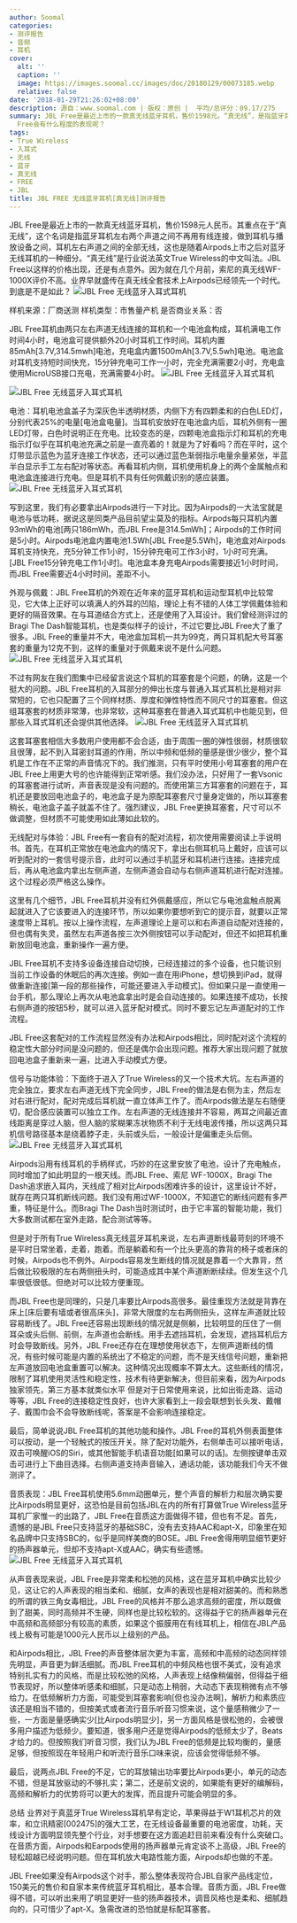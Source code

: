 ```yaml
---
author: Soomal
categories:
- 测评报告
- 音频
- 耳机
cover:
  alt: ''
  caption: ''
  image: https://images.soomal.cc/images/doc/20180129/00073185.webp
  relative: false
date: '2018-01-29T21:26:02+08:00'
description: 源自：www.soomal.com | 版权：原创 |  平均/总评分：09.17/275
summary: JBL Free是最近上市的一款真无线蓝牙耳机，售价1598元。“真无线”，是指蓝牙耳机左右两个声道之间不再用有线连接。然而在真无线耳机的电池、天线等技术方面苹果据说领先巨大，那么JBL
  Free会有什么程度的表现呢？
tags:
- True Wireless
- 入耳式
- 无线
- 蓝牙
- 真无线
- FREE
- JBL
title: JBL FREE 无线蓝牙耳机[真无线]测评报告
---
```


JBL Free是最近上市的一款真无线蓝牙耳机，售价1598元人民币。其重点在于“真无线”，这个名词是指蓝牙耳机左右两个声道之间不再用有线连接，做到耳机与播放设备之间，耳机左右声道之间的全部无线，这也是随着Airpods上市之后对蓝牙无线耳机的一种细分。“真无线”是行业说法英文True Wireless的中文叫法。JBL Free以这样的价格出现，还是有点意外。因为就在几个月前，索尼的真无线WF-1000X评价不高。业界早就盛传在真无线全套技术上Airpods已经领先一个时代。到底是不是如此？
![JBL Free 无线蓝牙入耳式耳机](https://images.soomal.cc/images/doc/20180123/00073047.webp)





样机来源：厂商送测
样机类型：市售量产机
是否商业关系：否

JBL Free耳机由两只左右声道无线连接的耳机和一个电池盒构成，耳机满电工作时间4小时，电池盒可提供额外20小时耳机工作时间。耳机内置85mAh[3.7V,314.5mwh]电池，充电盒内置1500mAh[3.7V,5.5wh]电池。电池盒对耳机支持短时间快充，15分钟充电可工作一小时，完全充满需要2小时，充电盒使用MicroUSB接口充电，充满需要4小时。
![JBL Free 无线蓝牙入耳式耳机](https://images.soomal.cc/images/doc/20180123/00073038.webp)




![JBL Free 无线蓝牙入耳式耳机](https://images.soomal.cc/images/doc/20180123/00073041.webp)




电池：耳机电池盒盖子为深灰色半透明材质，内侧下方有四颗柔和的白色LED灯，分别代表25%的电量[电池盒电量]。当耳机安放好在电池盒内后，耳机外侧有一圈LED灯带，白色时说明正在充电。比较变态的是，四颗电池盒指示灯和耳机的充电指示灯似乎在耳机电池充满之前是一直亮着的！就是为了好看吗？而在平时，这个灯带显示蓝色为蓝牙连接工作状态，还可以通过蓝色渐弱指示电量余量紧张，半蓝半白显示手工左右配对等状态。再看耳机内侧，耳机使用机身上的两个金属触点和电池盒连接进行充电。但是耳机不具有任何佩戴识别的感应装置。
![JBL Free 无线蓝牙入耳式耳机](https://images.soomal.cc/images/doc/20180123/00073044.webp)




写到这里，我们有必要拿出Airpods进行一下对比。因为Airpods的一大法宝就是电池与低功耗，据说这是同类产品目前望尘莫及的指标。Airpods每只耳机内置93mWh的电池[两只186mWh，而JBL Free是314.5mWh]；Airpods的工作时间是5小时。Airpods电池盒内置电池1.5Wh[JBL Free是5.5Wh]，电池盒对Airpods耳机支持快充，充5分钟工作1小时，15分钟充电可工作3小时，1小时可充满。[JBL Free15分钟充电工作1小时]。电池盒本身充电Airpods需要接近1小时时间，而JBL Free需要近4小时时间。差距不小。

外观与佩戴：JBL Free耳机的外观在近年来的蓝牙耳机和运动型耳机中比较常见，它大体上正好可以填满人的外耳的凹陷，理论上有不错的人体工学佩戴体验和更好的隔音效果。在与耳道结合方式上，还是使用了入耳设计。我们曾经测评过的Bragi The Dash智能耳机，也是类似样子的设计，不过它要比JBL Free大了重了很多。JBL Free的重量并不大，电池盒加耳机一共为99克，两只耳机配大号耳塞套的重量为12克不到，这样的重量对于佩戴来说不是什么问题。
![JBL Free 无线蓝牙入耳式耳机](https://images.soomal.cc/images/doc/20180123/00073048.webp)




不过有网友在我们图集中已经留言说这个耳机的耳塞套是个问题，的确，这是一个挺大的问题。JBL Free耳机的入耳部分的伸出长度与普通入耳式耳机比是相对非常短的，它也只配置了三个同样材质、厚度和弹性特性而不同尺寸的耳塞套。但这组耳塞套的材质非常薄，也非常软，这种耳塞套在普通入耳式耳机中也能见到，但那些入耳式耳机还会提供其他选择。
![JBL Free 无线蓝牙入耳式耳机](https://images.soomal.cc/images/doc/20180123/00073049.webp)




这套耳塞套相信大多数用户使用都不会合适，由于周围一圈的弹性很弱，材质很软且很薄，起不到入耳密封耳道的作用，所以中频和低频的量感是很少很少，整个耳机是工作在不正常的声音情况下的。我们推测，只有平时使用小号耳塞套的用户在JBL Free上用更大号的也许能得到正常听感。我们没办法，只好用了一套Vsonic的耳塞套进行试听，声音表现是没有问题的。而使用第三方耳塞套的问题在于，耳机还是要放回电池盒子的，电池盒子是为原配耳塞套尺寸量身定做的，所以耳塞套稍长，电池盒子盖子就盖不住了。强烈建议，JBL Free更换耳塞套，尺寸可以不做调整，但材质不可能使用如此薄如此软的。

无线配对与体验：JBL Free有一套自有的配对流程，初次使用需要阅读上手说明书。首先，在耳机正常放在电池盒内的情况下，拿出右侧耳机马上戴好，应该可以听到配对的一套信号提示音，此时可以通过手机蓝牙和耳机进行连接。连接完成后，再从电池盒内拿出左侧声道，左侧声道会自动与右侧声道耳机进行配对连接。这个过程必须严格这么操作。

这里有几个细节，JBL Free耳机并没有红外佩戴感应，所以它与电池盒触点脱离起就进入了它该要进入的连接环节，所以如果你要想听到它的提示音，就要以正常速度带上耳机。按以上操作流程，左声道理论上是可以和右声道自动配对连接的，但也偶有失灵，虽然左右声道各按三次外侧按钮可以手动配对，但还不如把耳机重新放回电池盒，重新操作一遍方便。

JBL Free耳机不支持多设备连接自动切换，已经连接过的多个设备，也只能识别当前工作设备的休眠后的再次连接。例如一直在用iPhone，想切换到iPad，就得做重新连接[第一段的那些操作，可能还要进入手动模式]。但如果只是一直使用一台手机，那么理论上再次从电池盒拿出时是会自动连接的。如果连接不成功，长按右侧声道的按钮5秒，就可以进入蓝牙配对模式。同时不要忘记左声道配对的工作流程。

JBL Free这套配对的工作流程显然没有办法和Airpods相比，同时配对这个流程的稳定性大部分时间是没问题的，但还是偶尔会出现问题。推荐大家出现问题了就放回电池盒子重新来一遍，比进入手动模式方便。

信号与功能体验：下面终于进入了True Wireless的又一个技术大坑。左右声道的完全独立，要求左右声道无线下完全同步，JBL Free的做法是右侧为主，然后左对右进行配对，配对完成后耳机就一直立体声工作了。而Airpods做法是左右随便切，配合感应装置可以独立工作。左右声道的无线连接并不容易，两耳之间最近直线距离是穿过人脑，但人脑的浆糊果冻状物质不利于无线电波传播，所以这两只耳机信号路径基本是绕着脖子走，头前或头后，一般设计是偏重走头后侧。
![JBL Free 无线蓝牙入耳式耳机](https://images.soomal.cc/images/doc/20180123/00073051.webp)




Airpods沿用有线耳机的手柄样式，巧妙的在这里安放了电池，设计了充电触点，同时增加了如此明显的一根天线。而JBL Free、索尼 WF-1000X，Bragi The Dash追求嵌入耳内，天线成了相对比Airpods困难许多的设计，这里设计不好，就存在两只耳机断线问题。我们没有用过WF-1000X，不知道它的断线问题有多严重，特征是什么。而Bragi The Dash当时测试时，由于它丰富的智能功能，我们大多数测试都在室外走路，配合测试等等。

但是对于所有True Wireless真无线蓝牙耳机来说，左右声道断线最苛刻的环境不是平时日常坐着，走着，跑着。而是躺着和有一个比头更高的靠背的椅子或者床的时候，Airpods也不例外。Airpods容易发生断线的情况就是靠着一个大靠背，然后做比较极限的左右两侧扭头时，可能造成其中某个声道断断续续。但发生这个几率很低很低。但绝对可以比较方便重现。

而JBL Free也是同理的，只是几率要比Airpods高很多。最佳重现方法就是背靠在床上[床后要有墙或者很高床头]，非常大限度的左右两侧扭头，这样左声道就比较容易断线了。JBL Free还容易出现断线的情况就是侧躺，比较明显的压住了一侧耳朵或头后侧、前侧，左声道也会断线。用手去遮挡耳机，会发现，遮挡耳机后方时会导致断线。另外，JBL Free还存在在理想使用状态下，左侧声道断线的情况，有些时候可能是内置的系统出了不稳定的问题，而不是天线信号问题，重新把左声道放回电池盒重置可以解决。这种情况出现概率不算太大。这些断线的情况，限制了耳机使用灵活性和稳定性，技术有待更新解决，但目前来看，因为Airpods独家领先，第三方基本就类似水平
但是对于日常使用来说，比如出街走路、运动等等，JBL Free的连接稳定性良好，也许大家看到上一段会联想到长头发、戴帽子、戴围巾会不会导致断线呢，答案是不会影响连接稳定。

最后，简单说说JBL Free耳机的其他功能和操作。JBL Free的耳机外侧表面整体可以按动，是一个轻触式的按压开关。除了配对功能外，右侧单击可以接听电话，双击可唤醒iOS的Siri，或其他智能手机语音功能[如果可以的话]。左侧按键单击双击可进行上下曲目选择。右侧声道支持声音输入，通话功能，该功能我们今天不做测评了。

音质表现：JBL Free耳机使用5.6mm动圈单元，整个声音的解析力和层次确实要比Airpods明显更好，这恐怕是目前包括JBL在内的所有打算做True Wireless蓝牙耳机厂家惟一的出路了，JBL Free在音质这方面做得不错，但也有不足。首先，遗憾的是JBL Free只支持蓝牙的基础SBC，没有去支持AAC和apt-X，印象里在知名品牌中只支持SBC的，似乎是同样美商的BOSE。JBL Free舍得用明显细节更好的扬声器单元，但却不支持apt-X或AAC，确实有些遗憾。
![JBL Free 无线蓝牙入耳式耳机](https://images.soomal.cc/images/doc/20180123/00073050.webp)




从声音表现来说，JBL Free是非常柔和松弛的风格，这在蓝牙耳机中确实比较少见，这让它的人声表现的相当柔和、细腻，女声的表现也是相对甜美的。而和熟悉的所谓的铁三角女毒相比，JBL Free的风格并不那么追求高频的密度，所以既做到了甜美，同时高频并不生硬，同样也是比较松软的。这得益于它的扬声器单元在中高频和高频部分有较高的素质，如果这个振膜用在有线耳机上，相信在JBL产品线上极有可能是1000元人民币以上级别的产品。

和Airpods相比，JBL Free的声音整体层次更为丰富，高频和中高频的动态同样领先明显，声音更为鲜活细腻。而JBL Free耳机的中频风格也很不美式，没有追求特别扎实有力的风格，而是比较松弛的风格，人声表现上结像稍偏弱，但得益于细节表现好，所以整体听感柔和细腻，只是动态上稍弱，大动态下表现稍微有点不够给力。在低频解析力方面，可能受到耳塞套影响[但也没办法啊]，解析力和素质应该还是相当不错的，但按美式或者流行音乐听音习惯来说，这个量感稍微少了一些，一方面是量感确实少[比Airpods明显少]，另一方面风格是很松弛的，会被很多用户描述为低频少。要知道，很多用户还是觉得Airpods的低频太少了，Beats才给力的。但按照我们听音习惯，我们认为JBL Free的低频是比较均衡的，量感足够，但按照现在年轻用户和听流行音乐口味来说，应该会觉得低频不够。

最后，说两点JBL Free的不足，它的耳放输出功率要比Airpods更小，单元的动态不错，但是耳放驱动的不够扎实；第二，还是前文说的，如果能有更好的编解码，高频和解析力的优势将可以更大的发挥，而且提升可能会明显的多。

总结
业界对于真蓝牙True Wireless耳机早有定论，苹果得益于W1耳机芯片的效率，和立讯精密[002475]的强大工艺，在无线设备最重要的电池密度，功耗，天线设计方面明显领先整个行业，对手想要在这方面追赶目前来看没有什么突破口。在音质方面，Airpods和Earpods使用的扬声器单元肯定谈不上高级，JBL Free的轻松超越已经说明问题。但在耳机放大电路性能方面，Airpods却也做的不差。

JBL Free如果没有Airpods这个对手，那么整体表现符合JBL自家产品线定位，150美元的售价和自家本来传统蓝牙耳机相比，基本合理。音质方面，JBL Free做得不错，可以听出来用了明显更好一些的扬声器技术，调音风格也是柔和、细腻趋向的，只可惜少了apt-X。急需改进的恐怕就是标配耳塞套。
